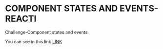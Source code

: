 # COMPONENT STATES AND EVENTS-REACTI
Challenge-Component states and events

You can see in this link [LINK](https://creative-licorice-e25b3e.netlify.app)